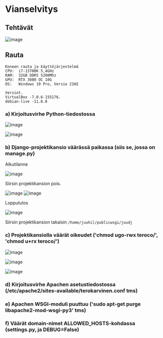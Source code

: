 # Vianselvitys

## Tehtävät
![image](https://user-images.githubusercontent.com/122887067/222975909-6a9a3e50-3eda-4a77-a33b-3eea0448826c.png)


## Rauta

    Koneen rauta ja käyttöjärjestelmä
    CPU:  i7-13700K 5,4GHz
    RAM:  32GB DDR5 5200Mhz
    GPU:  RTX 3080 OC 10G
    OS:   Windows 10 Pro, Versio 21H2
    
    Versiot. 
    VirtualBox -7.0.6-155176.
    debian-live -11.6.0
    
### a) Kirjoitusvirhe Python-tiedostossa
![image](https://user-images.githubusercontent.com/122887067/222976341-02f37186-3b0e-401a-83c3-184d0803206e.png)

![image](https://user-images.githubusercontent.com/122887067/222976323-7890ad1e-4ed8-4621-8ae3-28a0955bd98a.png)

### b) Django-projektikansio väärässä paikassa (siis se, jossa on manage.py)
Alkutilanne

![image](https://user-images.githubusercontent.com/122887067/222976341-02f37186-3b0e-401a-83c3-184d0803206e.png)

Siirsin projektikansion pois.

![image](https://user-images.githubusercontent.com/122887067/222976872-46be1457-8872-4cde-a11f-7916492802c9.png)
![image](https://user-images.githubusercontent.com/122887067/222976889-9e8bee8e-f247-4678-9083-7ba23e80f429.png)

Lopputulos

![image](https://user-images.githubusercontent.com/122887067/222976913-08f0f8ce-7484-4b84-88f2-21307529325a.png)

Siirsin projektikansion takaisin ``/home/juuhil/publicwsgi/juudj``

### c) Projektikansiolla väärät oikeudet ('chmod ugo-rwx teroco/', 'chmod u+rx teroco/')

![image](https://user-images.githubusercontent.com/122887067/222984802-4dfe668d-757b-4a16-a9bf-08485adf085a.png)

![image](https://user-images.githubusercontent.com/122887067/222984888-e4e4aa5d-08c6-4809-af76-8096092af0b0.png)

![image](https://user-images.githubusercontent.com/122887067/222989025-32e7844b-88d1-48ed-9abe-5c05b3f8faaf.png)


### d) Kirjoitusvirhe Apachen asetustiedostossa (/etc/apache2/sites-available/terokarvinen.conf tms)

### e) Apachen WSGI-moduli puuttuu ('sudo apt-get purge libapache2-mod-wsgi-py3' tms)

### f) Väärät domain-nimet ALLOWED_HOSTS-kohdassa (settings.py, ja DEBUG=False)


